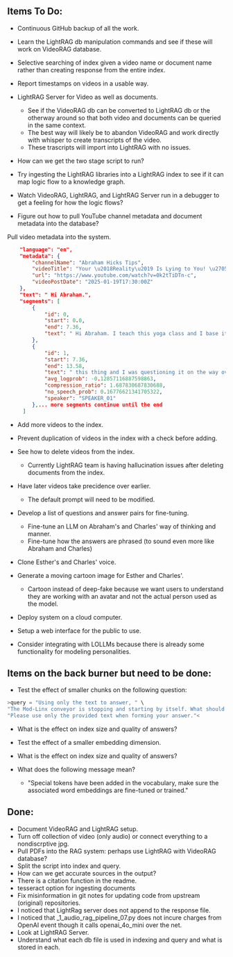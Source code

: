 ## Items To Do:
- Continuous GitHub backup of all the work.  

- Learn the LightRAG db manipulation commands and see if these will work on VideoRAG database.   

- Selective searching of index given a video name or document name rather than creating response from the entire index.  

- Report timestamps on videos in a usable way.  

- LightRAG Server for Video as well as documents.  
  - See if the VideoRAG db can be converted to LightRAG db or the otherway around so that both video and documents can be queried in the same context.
  - The best way will likely be to abandon VideoRAG and work directly with whisper to create transcripts of the video.  
  - These trascripts will import into LightRAG with no issues.  

- How can we get the two stage script to run?

- Try ingesting the LightRAG libraries into a LightRAG index to see if it can map logic flow to a knowledge graph.

- Watch VideoRAG, LightRAG, and LightRAG Server run in a debugger to get a feeling for how the logic flows?

- Figure out how to pull YouTube channel metadata and document metadata into the database?

Pull video metadata into the system.
```json
    "language": "en",
    "metadata": {
        "channelName": "Abraham Hicks Tips",
        "videoTitle": "Your \u2018Reality\u2019 Is Lying to You! \u2705 Abraham Hicks 2025",
        "url": "https://www.youtube.com/watch?v=0k2tTiDTn-c",
        "videoPostDate": "2025-01-19T17:30:00Z"
    },
    "text": " Hi Abraham.",
    "segments": [
        {
            "id": 0,
            "start": 0.0,
            "end": 7.36,
            "text": " Hi Abraham. I teach this yoga class and I base it on law of attraction and I say"
        },
        {
            "id": 1,
            "start": 7.36,
            "end": 13.58,
            "text": " this thing and I was questioning it on the way over here. I say if we really did",
            "avg_logprob": -0.12857116887598863,
            "compression_ratio": 1.687830687830688,
            "no_speech_prob": 0.16776621341705322,
            "speaker": "SPEAKER_01"
        },... more segments continue until the end
     ]
```
    
- Add more videos to the index.  

- Prevent duplication of videos in the index with a check before adding.  

- See how to delete videos from the index.  
  - Currently LightRAG team is having hallucination issues after deleting documents from the index.

- Have later videos take precidence over earlier.  
  - The default prompt will need to be modified.  

- Develop a list of questions and answer pairs for fine-tuning.
  - Fine-tune an LLM on Abraham's and Charles' way of thinking and manner.
  - Fine-tune how the answers are phrased (to sound even more like Abraham and Charles)

- Clone Esther's and Charles' voice.

- Generate a moving cartoon image for Esther and Charles'.  
  - Cartoon instead of deep-fake because we want users to understand they are working with an avatar and not the actual person used as the model.  

- Deploy system on a cloud computer.  

- Setup a web interface for the public to use.  

- Consider integrating with LOLLMs because there is already some functionality for modeling personalities.

## Items on the back burner but need to be done:
- Test the effect of smaller chunks on the following question:

```python
>query = "Using only the text to answer, " \
"The Mod-Linx conveyor is stopping and starting by itself. What should I do? , "\
"Please use only the provided text when forming your answer."<
```

- What is the effect on index size and quality of answers?
  
- Test the effect of a smaller embedding dimension.
  
- What is the effect on index size and quality of answers?

- What does the following message mean?  
  - "Special tokens have been added in the vocabulary, make sure the associated word embeddings are fine-tuned or trained."  

## Done:
- Document VideoRAG and LightRAG setup.  
- Turn off collection of video (only audio) or connect everything to a nondiscrptive jpg.  
- Pull PDFs into the RAG system: perhaps use LightRAG with VideoRAG database? 
- Split the script into index and query.  
- How can we get accurate sources in the output?  
- There is a citation function in the readme.  
- tesseract option for ingesting documents   
- Fix misinformation in git notes for updating code from upstream (original) repositories.  
- I noticed that LightRag server does not append to the response file.  
- I noticed that _1_audio_rag_pipeline_07.py does not incure charges from OpenAI event though it calls openai_4o_mini over the net.  
- Look at LightRAG Server.  
- Understand what each db file is used in indexing and query and what is stored in each.


